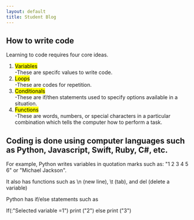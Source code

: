 ```yaml
---
layout: default
title: Student Blog
---
```

## **How to write code**
Learning to code requires four core ideas.
1. <mark> Variables</mark>  
-These are specifc values to write code.
2. <mark> Loops</mark>  
-These are codes for repetition.
3. <mark> Conditionals</mark>  
-These are if/then statements used to specify options available in a situation.
4. <mark> Functions</mark>  
-These are words, numbers, or special characters in a particular combination which tells the computer how to perform a task.

## Coding is done using computer languages such as Python, Javascript, Swift, Ruby, C#, etc.
For example, Python writes variables in quotation marks such as: "1 2 3 4 5 6" or "Michael Jackson".

It also has functions such as \n (new line), \t (tab), and del (delete a variable)

Python has if/else statements such as

If(:"Selected variable =1") print ("2") 
else print ("3")
